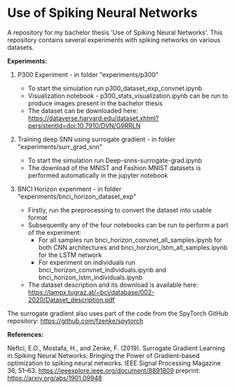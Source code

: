 # Use of Spiking Neural Networks
A repository for my bachelor thesis 'Use of Spiking Neural Networks'. This repository contains several experiments with spiking networks on various datasets.

**Experiments:**
    
1. P300 Experiment - in folder "experiments/p300"
    * To start the simulation run p300_dataset_exp_convnet.ipynb
    * Visualization notebook - p300_stats_visualization.ipynb can be run to produce images present in the bachelor thesis
    * The dataset can be downloaded here: https://dataverse.harvard.edu/dataset.xhtml?persistentId=doi:10.7910/DVN/G9RRLN
    
2. Training deep SNN using surrogate gradient - in folder "experiments/surr_grad_snn"
    * To start the simulation run Deep-snns-surrogate-grad.ipynb
    * The download of the MNIST and Fashion MNIST datasets is performed automatically in the jupyter notebook
    
3. BNCI Horizon experiment - in folder "experiments/bnci_horizon_dataset_exp"
    * Firstly, run the preprocessing to convert the dataset into usable format
    * Subsequently any of the four notebooks can be run to perform a part of the experiment:
        * For all samples run bnci_horizon_convnet_all_samples.ipynb for both CNN architectures and bnci_horzion_lstm_all_samples.ipynb for the LSTM network
        * For experiment on individuals run bnci_horizon_convnet_individuals.ipynb and bnci_horizon_lstm_individuals.ipynb
    * The dataset description and its download is available here: https://lampx.tugraz.at/~bci/database/002-2020/Dataset_description.pdf


The surrogate gradient also uses part of the code from the SpyTorch GitHub repository:
https://github.com/fzenke/spytorch

**References:**

Neftci, E.O., Mostafa, H., and Zenke, F. (2019). Surrogate Gradient Learning in Spiking Neural Networks: Bringing the Power of Gradient-based optimization to spiking neural networks. IEEE Signal Processing Magazine 36, 51–63. https://ieeexplore.ieee.org/document/8891809 preprint: https://arxiv.org/abs/1901.09948
